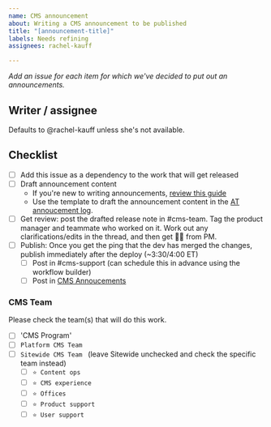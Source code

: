 ```yaml
---
name: CMS announcement
about: Writing a CMS announcement to be published
title: "[announcement-title]"
labels: Needs refining
assignees: rachel-kauff

---
```


_Add an issue for each item for which we've decided to put out an announcements._

## Writer / assignee
Defaults to @rachel-kauff unless she's not available.

## Checklist
- [ ] Add this issue as a dependency to the work that will get released
- [ ] Draft announcement content
  -  If you're new to writing announcements, [review this guide](https://airtable.com/tblulo3XrMLuh4N0l/viwSVSkpseM78xmgw?blocks=hide)
  - Use the template to draft the announcement content in the [AT annoucement log](https://airtable.com/tblulo3XrMLuh4N0l/viwSVSkpseM78xmgw?blocks=hide).
- [ ]  Get review: post the drafted release note in #cms-team. Tag the product manager and teammate who worked on it. Work out any clarifications/edits in the thread, and then get 👍🏻 from PM.
- [ ] Publish: Once you get the ping that the dev has merged the changes, publish immediately after the deploy (~3:30/4:00 ET)
  - [ ] Post in #cms-support (can schedule this in advance using the workflow builder)
  - [ ] Post in [CMS Annoucements](https://prod.cms.va.gov/help/support/release-notes)

### CMS Team
Please check the team(s) that will do this work. 

- [ ] 'CMS Program'
- [ ] `Platform CMS Team`
- [ ] `Sitewide CMS Team ` (leave Sitewide unchecked and check the specific team instead)
  - [ ] `⭐️ Content ops`
  - [ ] `⭐️ CMS experience`
  - [ ] `⭐️ Offices`
  - [ ] `⭐️ Product support`
  - [ ] `⭐️ User support`
